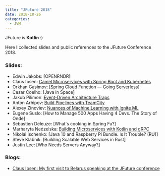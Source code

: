 ```yaml
---
title: "JFuture 2018"
date: 2018-10-26
categories:
  - JVM
---
```


JFuture is **Kotlin** :)

Here I collected slides and public references to the JFuture Conference 2018.

### Slides:

* Edwin Jakobs: [OPENRNDR]
* Claus Ibsen: [Camel Microservices with Spring Boot and Kubernetes](https://www.slideshare.net/davsclaus/jeeconf-2018-camel-microservices-with-spring-boot-and-kubernetes)
* Orkhan Gasimov: [Spring Cloud Function — Going Serverless]
* Cesar Coelho: [Java in Space]
* Jakub Pilimon: [Event-Driven Architecture Traps](https://www.slideshare.net/Pivotal/eventdriven-architecture-traps-115609034)
* Anton Arhipov: [Build Pipelines with TeamCity](https://www.slideshare.net/arhan/build-pipelines-with-teamcity-and-kotlin-dsl)
* Alexey Zinoviev: [Nuances of Machine Learning with Ignite ML](https://speakerdeck.com/zaleslaw/nuances-of-machine-learning-with-ignite-ml)
* Eugene Suslo: [How to Manage 500 Apps Having 4 Devs. The Story of Onde]
* Sebastien Deleuze: [What's cooking in Spring Fu?]
* Marharyta Nedzelska: [Building Microservices with Kotlin and gRPC](https://docs.google.com/presentation/d/14mPyoyXRWVtc241x4OxEm-KaaUJx8WaybHlXodrtcrM/edit)
* Nikolai Ischenko: [Java 10 and Raspberry Pi Bundle. Is It Trouble? (RU)]
* Steve Klabnik: [Building Scalable Web Services in Rust]
* Justin Lee: [Who Needs Servers Anyway?]

### Blogs:

* [Claus Ibsen: My first visit to Belarus speaking at the JFuture conference](http://www.davsclaus.com/2018/10/my-first-visit-to-belarus-speaking-at.html)
